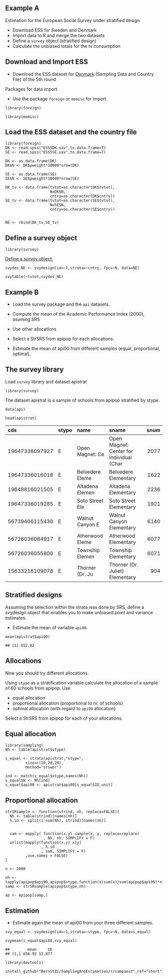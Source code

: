 Example A
---------

Estimation for the European Social Survey under stratified design

-   Download ESS for Sweden and Denmark
-   Import data to R and merge the two datasets
-   Define a `survey` object (stratified design)
-   Calculate the unbiased totals for the tv consumption

Download and Import ESS
-----------------------

-   Download the ESS dataset for
    [Denmark](http://www.europeansocialsurvey.org/file/download?f=ESS5DK.spss.zip&c=DK&y=2010)
    (Sampling Data and Country File) of the 5th round

Packages for data import

-   Use the package `foreign` or `memisc` for import

<!-- -->

    library(foreign)

    library(memisc)

Load the ESS dataset and the country file
-----------------------------------------

    library(foreign)
    DK <- read.spss("ESS5DK.sav",to.data.frame=T)
    SE <- read.spss("ESS5SE.sav",to.data.frame=T)

    DK <- as.data.frame(DK)
    DK$N <- DK$pweight*10000*nrow(DK)

    SE <- as.data.frame(SE)
    SE$N <- SE$pweight*10000*nrow(SE)

    DK_tv <- data.frame(tvtot=as.character(DK$tvtot),
                        N=DK$N,
                        cntry=as.character(DK$cntry))
    SE_tv <- data.frame(tvtot=as.character(SE$tvtot),
                        N=SE$N,
                        cntry=as.character(SE$cntry))


    NE <- rbind(DK_tv,SE_tv)

Define a survey object
----------------------

    library(survey)

[Define a survey
object:](http://r-survey.r-forge.r-project.org/survey/example-design.html)

    svydes_NE <- svydesign(id=~1,strata=~cntry, fpc=~N, data=NE)

    svytable(~tvtot,svydes_NE)

Example B
---------

-   Load the survey package and the `api` datasets.

-   Compute the mean of the Academic Performance Index (2000), asuming
    SRS

-   Use other allocations

-   Select a StrSRS from apipop for each allocations.

-   Estimate the mean of api00 from different samples (equal,
    proportional, optimal).

The survey library
------------------

Load `survey` library and dataset apistrat

    library(survey)

The dataset apistrat is a sample of schools from apipop stratified by
stype.

    data(api)

    head(apistrat)

<table>
<thead>
<tr class="header">
<th align="left">cds</th>
<th align="left">stype</th>
<th align="left">name</th>
<th align="left">sname</th>
<th align="right">snum</th>
</tr>
</thead>
<tbody>
<tr class="odd">
<td align="left">19647336097927</td>
<td align="left">E</td>
<td align="left">Open Magnet: Ce</td>
<td align="left">Open Magnet: Center for Individual (Char</td>
<td align="right">2077</td>
</tr>
<tr class="even">
<td align="left">19647336016018</td>
<td align="left">E</td>
<td align="left">Belvedere Eleme</td>
<td align="left">Belvedere Elementary</td>
<td align="right">1622</td>
</tr>
<tr class="odd">
<td align="left">19648816021505</td>
<td align="left">E</td>
<td align="left">Altadena Elemen</td>
<td align="left">Altadena Elementary</td>
<td align="right">2236</td>
</tr>
<tr class="even">
<td align="left">19647336019285</td>
<td align="left">E</td>
<td align="left">Soto Street Ele</td>
<td align="left">Soto Street Elementary</td>
<td align="right">1921</td>
</tr>
<tr class="odd">
<td align="left">56739406115430</td>
<td align="left">E</td>
<td align="left">Walnut Canyon E</td>
<td align="left">Walnut Canyon Elementary</td>
<td align="right">6140</td>
</tr>
<tr class="even">
<td align="left">56726036084917</td>
<td align="left">E</td>
<td align="left">Atherwood Eleme</td>
<td align="left">Atherwood Elementary</td>
<td align="right">6077</td>
</tr>
<tr class="odd">
<td align="left">56726036055800</td>
<td align="left">E</td>
<td align="left">Township Elemen</td>
<td align="left">Township Elementary</td>
<td align="right">6071</td>
</tr>
<tr class="even">
<td align="left">15633216109078</td>
<td align="left">E</td>
<td align="left">Thorner (Dr. Ju</td>
<td align="left">Thorner (Dr. Juliet) Elementary</td>
<td align="right">904</td>
</tr>
</tbody>
</table>

Stratified designs
------------------

Assuming the selection within the strata was done by SRS, define a
svydesign object that enables you to make unbiased point and variance
estimates.

-   Estimate the mean of variable `api00`.

<!-- -->

    mean(apistrat$api00)

    ## [1] 652.82

Allocations
-----------

Now you should try different allocations.

Using `stype` as a stratification variable calculate the allocation of a
sample of 60 schools from apipop. Use

-   equal allocation
-   proportional allocation (proportional to nr. of schools)
-   optimal allocation (with regard to `api99` allocation)

Select a StrSRS from apipop for each of your allocations.

Equal allocation
----------------

    library(sampling)
    Nh <- table(apistrat$stype)

    s_equal <- strata(apistrat,"stype",
             size=c(20,20,20), 
             method="srswor")

    ind <- match(s_equal$stype,names(Nh))
    s_equal$N <- Nh[ind]
    s_equal$api00 <- apistrat$api00[s_equal$ID_unit]

Proportional allocation
-----------------------

    strSRsample <- function(strind, nh, replace=FALSE){
      Nh <- table(strind)[names(nh)]
      h.id <- split(1:sum(Nh), strind)[names(nh)]
      
      
      sam <- mapply( function(x,y) sample(x, y, replace=replace)
                     , Nh, nh, SIMPLIFY = F)
      unlist(mapply(function(x,y) x[y]
                    , h.id
                    , sam, SIMPLIFY = F)
             ,use.names = FALSE)
    }

    n <- 2000

    nh <- tapply(apipop$api99,apipop$stype,function(x)sum(x)/sum(apipop$api99)*n)
    samp <- strSRsample(apipop$stype,nh)

    ap <- apipop[samp,]

Estimation
----------

-   Estimate again the mean of api00 from your three different samples.

<!-- -->

    svy_equal <- svydesign(id=~1,strata=~stype, fpc=~N, data=s_equal)

    svymean(s_equal$api00,svy_equal)

    ##        mean     SE
    ## [1,] 656.92 13.877

    library(devtools)

    install_github("BernStZi/SamplingAndEstimation/r/sampaest",ref="short")

